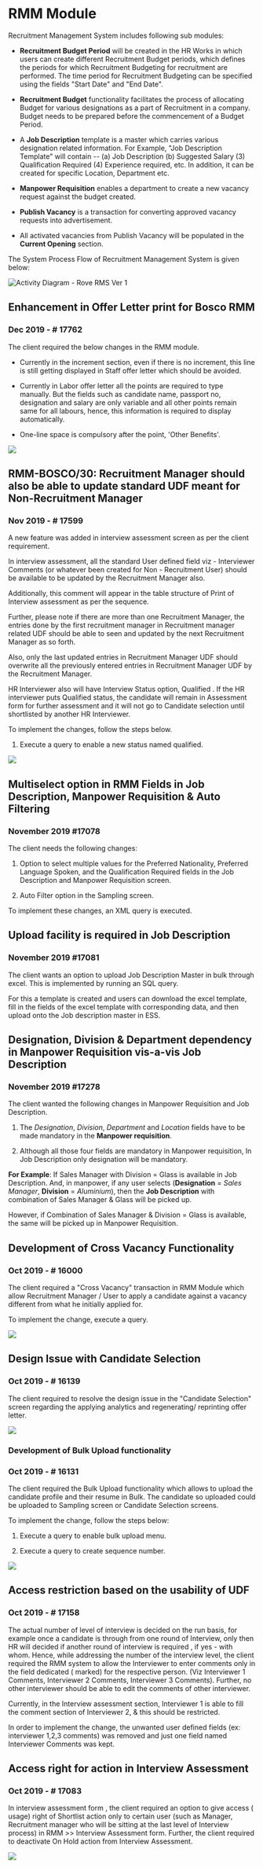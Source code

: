 # RMM Module

Recruitment Management System includes following sub modules:

-   **Recruitment Budget Period** will be created in the HR Works in which users can create different Recruitment Budget periods, which defines the periods for which Recruitment Budgeting for recruitment are performed. The time period for Recruitment Budgeting can be specified using the fields "Start Date" and "End Date".

-   **Recruitment Budget** functionality facilitates the process of allocating Budget for various designations as a part of Recruitment in a company. Budget needs to be prepared before the commencement of a Budget Period.

-   A **Job Description** template is a master which carries various designation related information. For Example, "Job Description Template" will contain -- (a) Job Description (b) Suggested Salary (3) Qualification Required (4) Experience required, etc. In addition, it can be created for specific Location, Department etc.

-   **Manpower Requisition** enables a department to create a new vacancy request against the budget created.

-   **Publish Vacancy** is a transaction for converting approved vacancy requests into advertisement.

-   All activated vacancies from Publish Vacancy will be populated in the **Current Opening** section.

The System Process Flow of Recruitment Management System is given below:

![Activity Diagram - Rove RMS Ver 1](../img/product-enhancement/image278.png)

## Enhancement in Offer Letter print for Bosco RMM

### Dec 2019 -  # 17762

The client required the below changes in the RMM module.

-   Currently in the increment section, even if there is no increment, this line is still getting displayed in Staff offer letter which should be avoided.

-   Currently in Labor offer letter all the points are required to type manually. But the fields such as candidate name, passport no, designation and salary are only variable and all other points remain same for all labours, hence, this information is required to display automatically.

-   One-line space is compulsory after the point, 'Other Benefits'.

![](../img/product-enhancement/image279.png)

## RMM-BOSCO/30: Recruitment Manager should also be able to update standard UDF meant for Non-Recruitment Manager

### Nov 2019 -  # 17599

A new feature was added in interview assessment screen as per the client requirement.

 In interview assessment, all the standard User defined field viz -  Interviewer Comments  (or whatever been created for Non - Recruitment User) should be available to be updated by the Recruitment Manager also.

Additionally, this comment will appear in the table structure of Print of Interview assessment as per the sequence.

Further, please note if there are more than one Recruitment Manager, the entries done by the first recruitment manager in Recruitment manager related UDF should be able to seen and updated by the next Recruitment Manager as so forth.

Also, only the last updated entries in Recruitment Manager UDF should overwrite all the previously entered entries in Recruitment Manager UDF by the Recruitment Manager. 

HR Interviewer also will have Interview Status option,  Qualified . If the HR interviewer puts Qualified status, the candidate will remain in Assessment form for further assessment and it will not go to Candidate selection until shortlisted by another HR Interviewer.

To implement the changes, follow the steps below.

1. Execute a query to enable a new status named qualified.

![](../img/product-enhancement/image280.png)

## Multiselect option in RMM Fields in Job Description, Manpower Requisition & Auto Filtering

### November 2019 #17078

The client needs the following changes:

1.  Option to select multiple values for the Preferred Nationality, Preferred Language Spoken, and the Qualification Required fields in the Job Description and Manpower Requisition screen.

2.  Auto Filter option in the Sampling screen.

To implement these changes, an XML query is executed.

## Upload facility is required in Job Description

### November 2019  #17081

The client wants an option to upload Job Description Master in bulk through excel. This is implemented by running an SQL query.

For this a template is created and users can download the excel template, fill in the fields of the excel template with corresponding data, and then upload onto the Job description master in ESS.

## Designation, Division & Department dependency in Manpower Requisition vis-a-vis Job Description

### November 2019  #17278

The client wanted the following changes in Manpower Requisition and Job Description.

1.  The *Designation*, *Division*, *Department* and *Location* fields have to be made mandatory in the **Manpower requisition**.

2.  Although all those four fields are mandatory in Manpower requisition, In Job Description only designation will be mandatory.

**For Example**: If Sales Manager with Division = Glass is available in Job Description. And, in manpower, if any user selects (**Designation** = *Sales Manager*, **Division** = *Aluminium*), then the **Job Description** with combination of Sales Manager & Glass will be picked up.

However, if Combination of Sales Manager & Division = Glass is available, the same will be picked up in Manpower Requisition.

## Development of Cross Vacancy Functionality

### Oct 2019 -  # 16000

The client required a "Cross Vacancy" transaction in RMM Module which allow Recruitment Manager / User to apply a candidate against a vacancy different from what he initially applied for.

To implement the change, execute a query.

![](../img/product-enhancement/image281.png)

## Design Issue with  Candidate Selection 

### Oct 2019 -  # 16139

The client required to resolve the design issue in the "Candidate Selection" screen regarding the applying analytics and regenerating/ reprinting offer letter.

![](../img/product-enhancement/image282.png)

### Development of  Bulk Upload functionality

### Oct 2019 -  # 16131

The client required the Bulk Upload functionality which allows to upload the candidate profile and their resume in Bulk. The candidate so uploaded could be uploaded to Sampling screen or Candidate Selection screens.

To implement the change, follow the steps below:

1.  Execute a query to enable bulk upload menu.

2.  Execute a query to create sequence number.

![](../img/product-enhancement/image283.png)

## Access restriction based on the usability of UDF

### Oct 2019 -  # 17158

The actual number of level of interview is decided on the run basis, for example once a candidate is through from one round of Interview, only then HR will decided if another round of interview is required , if yes - with whom. Hence, while addressing the number of the interview level, the client required the RMM system to allow the Interviewer to enter comments only in the field dedicated ( marked) for the respective person. (Viz Interviewer 1 Comments, Interviewer 2 Comments, Interviewer 3 Comments). Further, no other interviewer should be able to edit the comments of other interviewer.

Currently, in the Interview assessment section, Interviewer 1 is able to fill the comment section of Interviewer 2, & this should be restricted.  

In order to implement the change, the unwanted user defined fields (ex: interviewer 1,2,3 comments) was removed and just one field named  Interviewer Comments  was kept.

## Access right for action in Interview Assessment

### Oct 2019 -  # 17083

In interview assessment form , the client required an option to give access ( usage) right of  Shortlist action only to certain user (such as Manager, Recruitment manager who will be sitting at the last level of Interview process) in RMM >>  Interview Assessment form. Further, the client required to deactivate  On Hold action from Interview Assessment.

![](../img/product-enhancement/image284.png)
